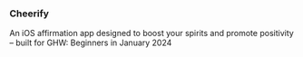 ### Cheerify
An iOS affirmation app designed to boost your spirits and promote positivity – built for GHW: Beginners in January 2024
